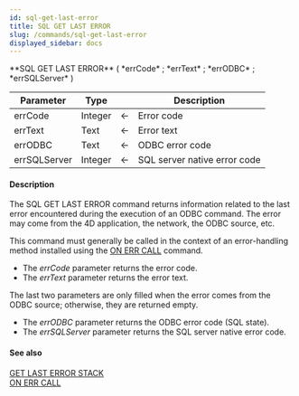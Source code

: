 ```yaml
---
id: sql-get-last-error
title: SQL GET LAST ERROR
slug: /commands/sql-get-last-error
displayed_sidebar: docs
---
```


<!--REF #_command_.SQL GET LAST ERROR.Syntax-->**SQL GET LAST ERROR** ( *errCode* ; *errText* ; *errODBC* ; *errSQLServer* )<!-- END REF-->
<!--REF #_command_.SQL GET LAST ERROR.Params-->
| Parameter | Type |  | Description |
| --- | --- | --- | --- |
| errCode | Integer | &#8592; | Error code |
| errText | Text | &#8592; | Error text |
| errODBC | Text | &#8592; | ODBC error code |
| errSQLServer | Integer | &#8592; | SQL server native error code |

<!-- END REF-->

#### Description 

<!--REF #_command_.SQL GET LAST ERROR.Summary-->The SQL GET LAST ERROR command returns information related to the last error encountered during the execution of an ODBC command.<!-- END REF--> The error may come from the 4D application, the network, the ODBC source, etc. 

This command must generally be called in the context of an error-handling method installed using the [ON ERR CALL](on-err-call.md) command.

* The *errCode* parameter returns the error code.
* The *errText* parameter returns the error text.

The last two parameters are only filled when the error comes from the ODBC source; otherwise, they are returned empty. 

* The *errODBC* parameter returns the ODBC error code (SQL state).
* The *errSQLServer* parameter returns the SQL server native error code.

#### See also 

[GET LAST ERROR STACK](get-last-error-stack.md)  
[ON ERR CALL](on-err-call.md)  